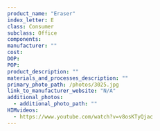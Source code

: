 ```yaml
---
product_name: "Eraser"
index_letter: E
class: Consumer
subclass: Office
components:
manufacturer: ""
cost: 
DOP: 
POP: 
product_description: ""
materials_and_processes_description: ""
primary_photo_path: /photos/3025.jpg
link_to_manufacturer_website: "N/A"
additional_photos:
  - additional_photo_path: ""
HIMvideos:
  - https://www.youtube.com/watch?v=v8osKTyQjac
---
```

